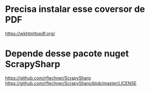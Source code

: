 # Precisa instalar esse coversor de PDF
https://wkhtmltopdf.org/

# Depende desse pacote nuget ScrapySharp
https://github.com/rflechner/ScrapySharp
https://github.com/rflechner/ScrapySharp/blob/master/LICENSE